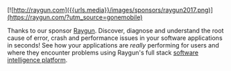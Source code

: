 [![http://raygun.com]({{urls.media}}/images/sponsors/raygun2017.png)](https://raygun.com/?utm_source=gonemobile)

Thanks to our sponsor [Raygun](https://raygun.com/?utm_source=gone-mobile). Discover, diagnose and understand the root cause of error, crash and performance issues in your software applications in seconds! See how your applications are _really_ performing for users and where they encounter problems using Raygun's full stack [software intelligence platform](https://raygun.com/?utm_source=gone-mobile).